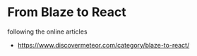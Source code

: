 # From Blaze to React

following the online articles
* https://www.discovermeteor.com/category/blaze-to-react/